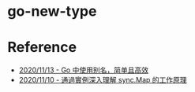 # go-new-type
 
# Reference
- [2020/11/13 - Go 中使用别名，简单且高效](https://mp.weixin.qq.com/s/auYq7XGFtYS4_uslfgu61Q)
- [2020/11/10 - 通過實例​​深入理解 sync.Map 的工作原理](https://tonybai.com/2020/11/10/understand-sync-map-inside-through-examples/)